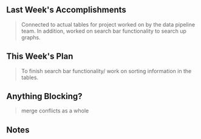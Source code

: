 ## Last Week's Accomplishments
> Connected to actual tables for project worked on by the data pipeline team. In addition, worked on search bar functionality to search up graphs. 


## This Week's Plan
> To finish search bar functionality/ work on sorting information in the tables.  

## Anything Blocking?

>merge conflicts as a whole

## Notes